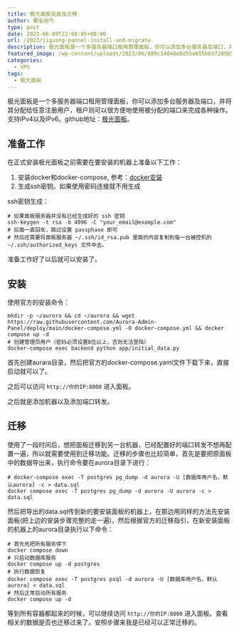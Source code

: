 ```yaml
---
title: 极光面板安装及迁移
author: 要名俗气
type: post
date: 2023-06-09T22:08:05+00:00
url: /2023/jiguang-pannel-install-and-migrate
description: 极光面板是一个多服务器端口租用管理面板，你可以添加多台服务器及端口，并将其分配给任意注册用户，租户则可以很方便地使用被分配的端口来完成各种操作。支持IPv4以及IPv6。github地址：[极光面板](https://github.com/Aurora-Admin-Panel/deploy)。 准备工作 在正式安装极光面板之前需要在要安装的机器上准备以下工作： 1. 安装docker和docker-compose, 参考：[docker安装](https://www.iminling.com/2023/06/10/164.html "docker安装") 2. 生成ssh密钥。
featured_image: /wp-content/uploads/2023/06/089c14040e0d55e655b6d7289b5ad461-480x300.png
categories:
  - VPS
tags:
  - 极光面板
---
```

极光面板是一个多服务器端口租用管理面板，你可以添加多台服务器及端口，并将其分配给任意注册用户，租户则可以很方便地使用被分配的端口来完成各种操作。支持IPv4以及IPv6。github地址：[极光面板](https://github.com/Aurora-Admin-Panel/deploy)。

## 准备工作

在正式安装极光面板之前需要在要安装的机器上准备以下工作：

  1. 安装docker和docker-compose, 参考：[docker安装](https://www.iminling.com/2023/06/10/164.html "docker安装")
  2. 生成ssh密钥。如果使用密码连接就不用生成

ssh密钥生成：

```
# 如果面板服务器并没有已经生成好的 ssh 密钥
ssh-keygen -t rsa -b 4096 -C "your_email@example.com"
# 后面一直回车，跳过设置 passphase 即可
# 然后还需要将面板服务器 ~/.ssh/id_rsa.pub 里面的内容复制到每一台被控机的 ~/.ssh/authorized_keys 文件中去。
```

准备工作好了以后就可以安装了。

## 安装

使用官方的安装命令：

```
mkdir -p ~/aurora && cd ~/aurora && wget https://raw.githubusercontent.com/Aurora-Admin-Panel/deploy/main/docker-compose.yml -O docker-compose.yml && docker compose up -d
# 创建管理员用户（密码必须设置8位以上，否则无法登陆）
docker-compose exec backend python app/initial_data.py
```

首先创建aurara目录，然后把官方的docker-compose.yaml文件下载下来，直接启动就可以了。

之后可以访问 `http://你的IP:8000` 进入面板。

之后就是添加机器以及添加端口转发。

## 迁移

使用了一段时间后，想把面板迁移到另一台机器，已经配置好的端口转发不想再配置一遍，所以就需要使用到迁移功能。迁移的步骤也比较简单，首先是要把原面板中的数据导出来，执行命令要在aurora目录下进行：

```
# docker-compose exec -T postgres pg_dump -d aurora -U [数据库用户名，默认aurora] -c > data.sql
docker compose exec -T postgres pg_dump -d aurora -U aurora -c > data.sql
```

然后把导出的data.sql传到新的要安装面板的机器上，在那边用同样的方法先安装面板(把上边的安装步骤完整的走一遍)，然后根据官方的迁移指引，在新安装面板的机器上的aurora目录执行以下命令：

```
# 首先先把所有服务停下
docker compose down
# 只启动数据库服务
docker compose up -d postgres
# 执行数据恢复
docker compose exec -T postgres psql -d aurora -U [数据库用户名，默认aurora] < data.sql
# 然后正常启动所有服务
docker compose up -d
```

等到所有容器都起来的时候，可以继续访问 `http://你的IP:8000` 进入面板。查看相关的数据是否也迁移过来了。安照步骤来我是已经可以正常迁移的。
